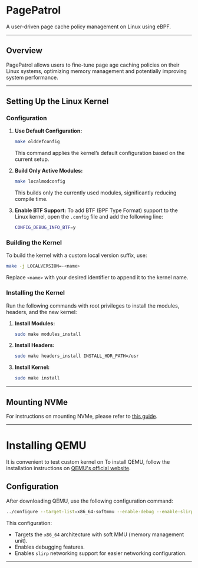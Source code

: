 # PagePatrol
A user-driven page cache policy management on Linux using eBPF.

---

## Overview
PagePatrol allows users to fine-tune page age caching policies on their Linux systems, optimizing memory management and potentially improving system performance.

---

## Setting Up the Linux Kernel

### Configuration

1. **Use Default Configuration:**
    ```bash
    make olddefconfig
    ```
   This command applies the kernel’s default configuration based on the current setup.

2. **Build Only Active Modules:**
    ```bash
    make localmodconfig
    ```
   This builds only the currently used modules, significantly reducing compile time.

3. **Enable BTF Support:**
   To add BTF (BPF Type Format) support to the Linux kernel, open the `.config` file and add the following line:
    ```bash
    CONFIG_DEBUG_INFO_BTF=y
    ```

### Building the Kernel
To build the kernel with a custom local version suffix, use:
   ```bash
   make -j LOCALVERSION=-<name>
   ```
Replace `<name>` with your desired identifier to append it to the kernel name.

### Installing the Kernel

Run the following commands with root privileges to install the modules, headers, and the new kernel:

1. **Install Modules:**
    ```bash
    sudo make modules_install
    ```

2. **Install Headers:**
    ```bash
    sudo make headers_install INSTALL_HDR_PATH=/usr
    ```

3. **Install Kernel:**
    ```bash
    sudo make install
    ```

---

## Mounting NVMe

For instructions on mounting NVMe, please refer to [this guide](https://gist.github.com/a-maumau/b826164698da318f992aad5498d0d934).

---

# Installing QEMU

It is convenient to test custom kernel on 
To install QEMU, follow the installation instructions on [QEMU's official website](https://www.qemu.org/download/).

## Configuration

After downloading QEMU, use the following configuration command:

```bash
../configure --target-list=x86_64-softmmu --enable-debug --enable-slirp
```

This configuration:
- Targets the `x86_64` architecture with soft MMU (memory management unit).
- Enables debugging features.
- Enables `slirp` networking support for easier networking configuration.

---